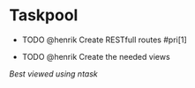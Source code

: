 
Taskpool
========


* TODO @henrik Create RESTfull routes #pri[1]  

* TODO @henrik Create the needed views  


_Best viewed using ntask_

